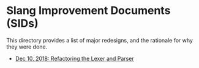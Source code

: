 # Slang Improvement Documents (SIDs)
This directory provides a list of major redesigns, and the rationale for why they were done.

* [Dec 10, 2018: Refactoring the Lexer and Parser](./sid-1.md)
